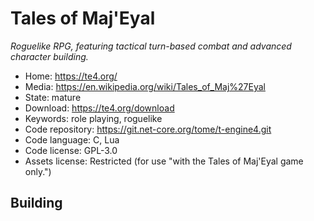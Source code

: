 # Tales of Maj'Eyal

_Roguelike RPG, featuring tactical turn-based combat and advanced character building._

- Home: https://te4.org/
- Media: https://en.wikipedia.org/wiki/Tales_of_Maj%27Eyal
- State: mature
- Download: https://te4.org/download
- Keywords: role playing, roguelike
- Code repository: https://git.net-core.org/tome/t-engine4.git
- Code language: C, Lua
- Code license: GPL-3.0
- Assets license: Restricted (for use "with the Tales of Maj'Eyal game only.")

## Building

